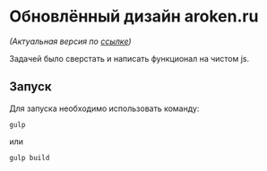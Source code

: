 # Обновлённый дизайн aroken.ru
_(Актуальная версия по [ссылке](https://aroken.ru/))_

Задачей было сверстать и написать функционал на чистом js.

## Запуск

Для запуска необходимо использовать команду:
```
gulp
```
или
```
gulp build
```